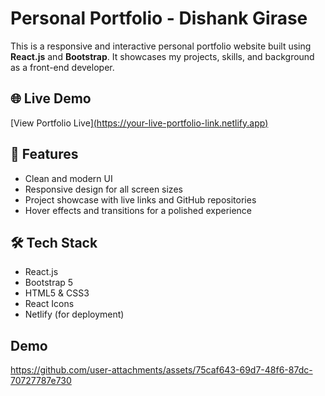 # Personal Portfolio - Dishank Girase

This is a responsive and interactive personal portfolio website built using **React.js** and **Bootstrap**. It showcases my projects, skills, and background as a front-end developer.

## 🌐 Live Demo

[View Portfolio Live][(https://your-live-portfolio-link.netlify.app)](https://portfoliobydishank.netlify.app/)

## 🚀 Features

- Clean and modern UI
- Responsive design for all screen sizes
- Project showcase with live links and GitHub repositories
- Hover effects and transitions for a polished experience

## 🛠️ Tech Stack

- React.js
- Bootstrap 5
- HTML5 & CSS3
- React Icons
- Netlify (for deployment)

## Demo

https://github.com/user-attachments/assets/75caf643-69d7-48f6-87dc-70727787e730
